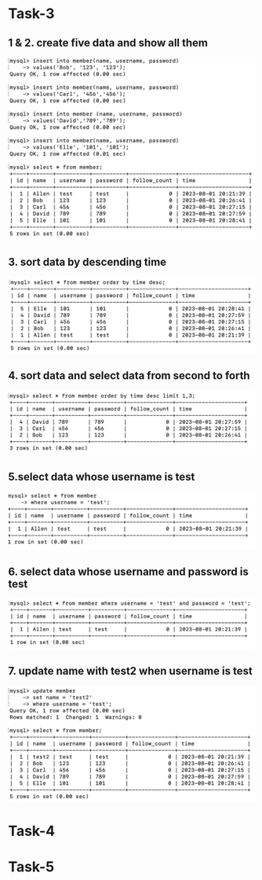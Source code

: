 # Task-3

## 1 & 2. create five data and show all them

![task-3_1~2_create and show all data](./task-3_1~2_create%20and%20show%20all%20data.png)

## 3. sort data by descending time

![task-3_3_sort by time](./task-3_3_sort%20by%20time.png)

## 4. sort data and select data from second to forth

![task-3_4_select by order and limit](./task-3_4_select%20by%20order%20and%20limit.png)

## 5.select data whose username is test

![task-3_5_select by username](./task-3_5_select%20by%20username.png)

## 6. select data whose username and password is test

![task-3_6_select by username and password](./task-3_6_select%20by%20username%20and%20password.png)

## 7. update name with test2 when username is test

![task-3_7_update name](./task-3_7_update%20name.png)




# Task-4



# Task-5


<style>
    body {
        background-color : light-brown;
    }
</style>